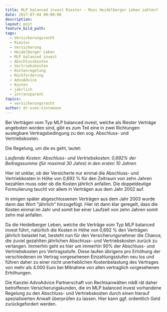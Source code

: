 ```yaml
---
title: MLP balanced invest Riester - Muss Heidelberger Leben zahlen?
date: 2017-07-04 00:00:00
description:
layout: post
feature_bild_path:
tags:
  - Versicherungsrecht
  - Riester
  - Versicherung
  - Heidelberger Leben
  - MLP balanced invest
  - Abschlusskosten
  - Vertriebskosten
  - Kostenregelung
  - Rückforderung
  - AdvoAdvice
  - Kosten
  - jährlich
  - intransparent
topics:
  - versicherungsrecht
author: dr-sven-tintemann
---
```



Bei Verträgen vom Typ MLP balanced invest, welche als Riester Verträge angeboten worden sind, gibt es zum Teil eine in zwei Richtungen auslegbare Vertragsbedingung zu den sog. Abschluss- und Vertriebskosten.

Die Regelung, um die es geht, lautet:

*Laufende Kosten: Abschluss- und Vertriebskosten: 0,692% der Beitragssumme (für maximal 30 Jahre) in den ersten 10 Jahren*

Hier ist unklar, ob der Versicherte nur einmal die Abschluss- und Vertriebkosten in Höhe von 0,692 % für den Zeitraum von zehn Jahren bezahlen muss oder ob die Kosten jährlich anfallen. Die doppeldeutige Formulierung taucht vor allem in Verträgen aus dem Jahr 2002 auf.

In einigen später abgeschlossenen Verträgen aus dem Jahr 2003 wurde dann das Wort "jährlich" hinzugefügt. Hier ist dann klar geregelt, dass die Kosten einmal im Jahr und somit bei einer Laufzeit von zehn Jahren somit zehn mal anfallen.

Da die Heidelberger Leben, welche die Verträge vom Typ MLP balanced invest führt, natürlich die Kosten in Höhe von 0,692 % den Verträgen jährlich belastet hat, besteht nun für den Versicherungsnehmer die Chance, die zuviel gezahlten jährlichen Abschluss- und Vertriebskosten zurück zu verlangen. Immerhin geht es hier um immerhin 90% der Abschluss- und Vertriebskosten pro Vertragsstufe. Diese laufen übrigens pro Erhöhung der verschiedenen im Vertrag vorgesehenen Einzahlungsstufen neu los und führen daher zu einer nicht unerheblichen Kostenbelastung des Vertrages von mehr als 4.000 Euro bei Mitnahme von allen vertraglich vorgesehenen Erhöhungen.

Die Kanzlei AdvoAdvice Partnerschaft von Rechtsanwälten mbB rät daher betroffenen Versicherungskunden, die im MLP balanced invest vorhandene Regelung zu den Abschluss- und Vertriebskosten durch einen hierauf spezialisierten Anwalt überprüfen zu lassen. Hier kann ggf. ordentlich Geld zurückgefordert werden.
